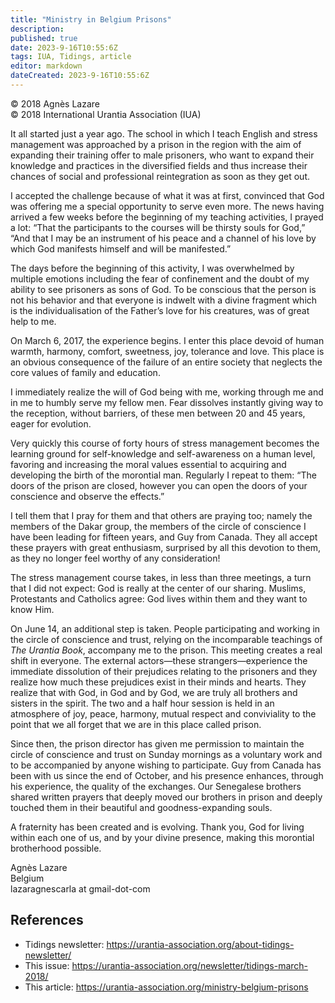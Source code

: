 ```yaml
---
title: "Ministry in Belgium Prisons"
description: 
published: true
date: 2023-9-16T10:55:6Z
tags: IUA, Tidings, article
editor: markdown
dateCreated: 2023-9-16T10:55:6Z
---
```


<p class="v-card v-sheet theme--light gray lighten-3 px-2">© 2018 Agnès Lazare<br>© 2018 International Urantia Association (IUA)</p>

It all started just a year ago. The school in which I teach English and stress management was approached by a prison in the region with the aim of expanding their training offer to male prisoners, who want to expand their knowledge and practices in the diversified fields and thus increase their chances of social and professional reintegration as soon as they get out.

I accepted the challenge because of what it was at first, convinced that God was offering me a special opportunity to serve even more. The news having arrived a few weeks before the beginning of my teaching activities, I prayed a lot: “That the participants to the courses will be thirsty souls for God,” “And that I may be an instrument of his peace and a channel of his love by which God manifests himself and will be manifested.”

The days before the beginning of this activity, I was overwhelmed by multiple emotions including the fear of confinement and the doubt of my ability to see prisoners as sons of God. To be conscious that the person is not his behavior and that everyone is indwelt with a divine fragment which is the individualisation of the Father’s love for his creatures, was of great help to me.

On March 6, 2017, the experience begins. I enter this place devoid of human warmth, harmony, comfort, sweetness, joy, tolerance and love. This place is an obvious consequence of the failure of an entire society that neglects the core values ​​of family and education.

I immediately realize the will of God being with me, working through me and in me to humbly serve my fellow men. Fear dissolves instantly giving way to the reception, without barriers, of these men between 20 and 45 years, eager for evolution.

Very quickly this course of forty hours of stress management becomes the learning ground for self-knowledge and self-awareness on a human level, favoring and increasing the moral values ​​essential to acquiring and developing the birth of the morontial man. Regularly I repeat to them: “The doors of the prison are closed, however you can open the doors of your conscience and observe the effects.”

I tell them that I pray for them and that others are praying too; namely the members of the Dakar group, the members of the circle of conscience I have been leading for fifteen years, and Guy from Canada. They all accept these prayers with great enthusiasm, surprised by all this devotion to them, as they no longer feel worthy of any consideration!

The stress management course takes, in less than three meetings, a turn that I did not expect: God is really at the center of our sharing. Muslims, Protestants and Catholics agree: God lives within them and they want to know Him.

On June 14, an additional step is taken. People participating and working in the circle of conscience and trust, relying on the incomparable teachings of _The Urantia Book_, accompany me to the prison. This meeting creates a real shift in everyone. The external actors—these strangers—experience the immediate dissolution of their prejudices relating to the prisoners and they realize how much these prejudices exist in their minds and hearts. They realize that with God, in God and by God, we are truly all brothers and sisters in the spirit. The two and a half hour session is held in an atmosphere of joy, peace, harmony, mutual respect and conviviality to the point that we all forget that we are in this place called prison.

Since then, the prison director has given me permission to maintain the circle of conscience and trust on Sunday mornings as a voluntary work and to be accompanied by anyone wishing to participate. Guy from Canada has been with us since the end of October, and his presence enhances, through his experience, the quality of the exchanges. Our Senegalese brothers shared written prayers that deeply moved our brothers in prison and deeply touched them in their beautiful and goodness-expanding souls.

A fraternity has been created and is evolving. Thank you, God for living within each one of us, and by your divine presence, making this morontial brotherhood possible.

Agnès Lazare  
Belgium  
lazaragnescarla at gmail-dot-com

## References

- Tidings newsletter: https://urantia-association.org/about-tidings-newsletter/
- This issue: https://urantia-association.org/newsletter/tidings-march-2018/
- This article: https://urantia-association.org/ministry-belgium-prisons